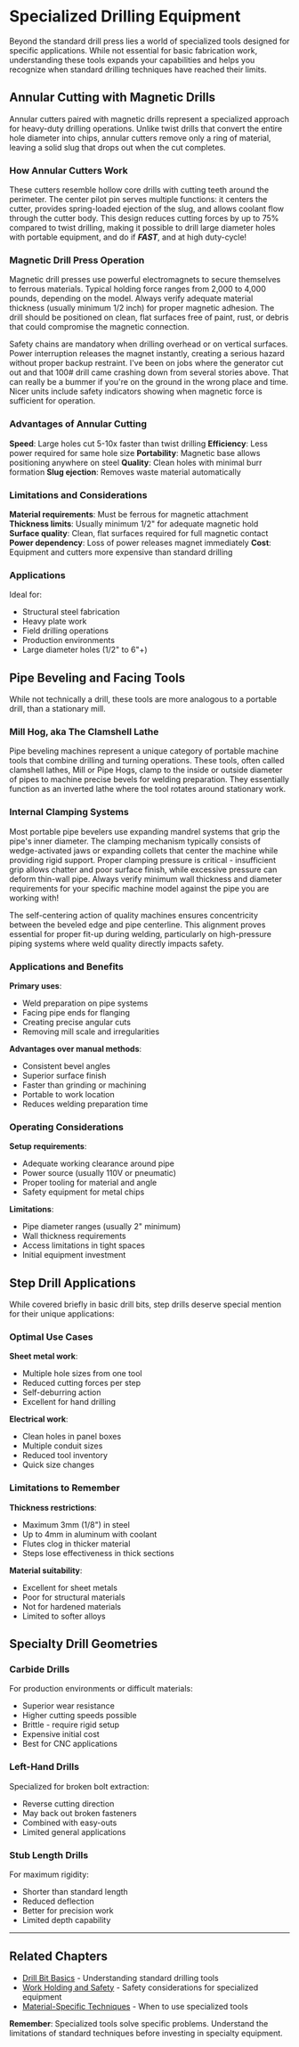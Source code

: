 # Specialized Drilling Equipment

Beyond the standard drill press lies a world of specialized tools designed for
specific applications. While not essential for basic fabrication work,
understanding these tools expands your capabilities and helps you recognize
when standard drilling techniques have reached their limits.

## Annular Cutting with Magnetic Drills

Annular cutters paired with magnetic drills represent a specialized approach
for heavy-duty drilling operations. Unlike twist drills that convert the
entire hole diameter into chips, annular cutters remove only a ring of
material, leaving a solid slug that drops out when the cut completes.

### How Annular Cutters Work

These cutters resemble hollow core drills with cutting teeth around the
perimeter. The center pilot pin serves multiple functions: it centers the
cutter, provides spring-loaded ejection of the slug, and allows coolant flow
through the cutter body. This design reduces cutting forces by up to 75%
compared to twist drilling, making it possible to drill large diameter holes
with portable equipment, and do if **_FAST_**, and at high duty-cycle!

### Magnetic Drill Press Operation

Magnetic drill presses use powerful electromagnets to secure themselves to
ferrous materials. Typical holding force ranges from 2,000 to 4,000 pounds,
depending on the model. Always verify adequate material thickness (usually
minimum 1/2 inch) for proper magnetic adhesion. The drill should be positioned
on clean, flat surfaces free of paint, rust, or debris that could compromise
the magnetic connection.

Safety chains are mandatory when drilling overhead or on vertical surfaces.
Power interruption releases the magnet instantly, creating a serious hazard
without proper backup restraint. I've been on jobs where the generator cut out
and that 100# drill came crashing down from several stories above. That can
really be a bummer if you're on the ground in the wrong place and time.
Nicer units include safety indicators showing when magnetic force is
sufficient for operation.

### Advantages of Annular Cutting

**Speed**: Large holes cut 5-10x faster than twist drilling
**Efficiency**: Less power required for same hole size
**Portability**: Magnetic base allows positioning anywhere on steel
**Quality**: Clean holes with minimal burr formation
**Slug ejection**: Removes waste material automatically

### Limitations and Considerations

**Material requirements**: Must be ferrous for magnetic attachment
**Thickness limits**: Usually minimum 1/2" for adequate magnetic hold
**Surface quality**: Clean, flat surfaces required for full magnetic contact
**Power dependency**: Loss of power releases magnet immediately
**Cost**: Equipment and cutters more expensive than standard drilling

### Applications

Ideal for:

- Structural steel fabrication
- Heavy plate work  
- Field drilling operations
- Production environments
- Large diameter holes (1/2" to 6"+)

## Pipe Beveling and Facing Tools

While not technically a drill, these tools are more analogous to a portable
drill, than a stationary mill.

### Mill Hog, aka The Clamshell Lathe

Pipe beveling machines represent a unique category of portable machine tools
that combine drilling and turning operations. These tools, often called
clamshell lathes, Mill or Pipe Hogs, clamp to the inside or outside diameter of
pipes to machine precise bevels for welding preparation. They essentially
function as an inverted lathe where the tool rotates around stationary work.

### Internal Clamping Systems

Most portable pipe bevelers use expanding mandrel systems that grip the pipe's
inner diameter. The clamping mechanism typically consists of wedge-activated
jaws or expanding collets that center the machine while providing rigid
support. Proper clamping pressure is critical - insufficient grip allows
chatter and poor surface finish, while excessive pressure can deform thin-wall
pipe. Always verify minimum wall thickness and diameter requirements for your
specific machine model against the pipe you are working with!

The self-centering action of quality machines ensures concentricity between
the beveled edge and pipe centerline. This alignment proves essential for
proper fit-up during welding, particularly on high-pressure piping systems
where weld quality directly impacts safety.

### Applications and Benefits

**Primary uses**:

- Weld preparation on pipe systems
- Facing pipe ends for flanging
- Creating precise angular cuts
- Removing mill scale and irregularities

**Advantages over manual methods**:

- Consistent bevel angles
- Superior surface finish
- Faster than grinding or machining
- Portable to work location
- Reduces welding preparation time

### Operating Considerations

**Setup requirements**:

- Adequate working clearance around pipe
- Power source (usually 110V or pneumatic)
- Proper tooling for material and angle
- Safety equipment for metal chips

**Limitations**:

- Pipe diameter ranges (usually 2" minimum)
- Wall thickness requirements
- Access limitations in tight spaces
- Initial equipment investment

## Step Drill Applications

While covered briefly in basic drill bits, step drills deserve special mention
for their unique applications:

### Optimal Use Cases

**Sheet metal work**:

- Multiple hole sizes from one tool
- Reduced cutting forces per step
- Self-deburring action
- Excellent for hand drilling

**Electrical work**:

- Clean holes in panel boxes
- Multiple conduit sizes
- Reduced tool inventory
- Quick size changes

### Limitations to Remember

**Thickness restrictions**:

- Maximum 3mm (1/8") in steel
- Up to 4mm in aluminum with coolant
- Flutes clog in thicker material
- Steps lose effectiveness in thick sections

**Material suitability**:

- Excellent for sheet metals
- Poor for structural materials  
- Not for hardened materials
- Limited to softer alloys

## Specialty Drill Geometries

### Carbide Drills

For production environments or difficult materials:

- Superior wear resistance
- Higher cutting speeds possible
- Brittle - require rigid setup
- Expensive initial cost
- Best for CNC applications

### Left-Hand Drills

Specialized for broken bolt extraction:

- Reverse cutting direction
- May back out broken fasteners
- Combined with easy-outs
- Limited general applications

### Stub Length Drills

For maximum rigidity:

- Shorter than standard length
- Reduced deflection
- Better for precision work
- Limited depth capability

---

## Related Chapters

- [Drill Bit Basics](drill_bit_basics.md) - Understanding standard drilling tools
- [Work Holding and Safety](work_holding_safety.md) - Safety considerations for specialized equipment
- [Material-Specific Techniques](material_specific.md) - When to use specialized tools

**Remember**: Specialized tools solve specific problems. Understand the
limitations of standard techniques before investing in specialty equipment.
